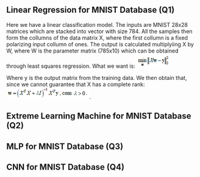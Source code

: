 ## Linear Regression for MNIST Database (Q1)
  Here we have a linear classification model. The inputs are MNIST 28x28 matrices which are stacked into vector with size 784. All the samples then form the collumns of the data matrix X, where the first collumn is a fixed polarizing input collumn of ones. The output is calculated multiplyiing X by W, where W is the parameter matrix (785x10) which can be obtained through least squares regression. What we want is: 
  ![](https://github.com/andre91998/EA072/blob/master/EFC1/min.PNG) 

Where y is the output matrix from the training data. We then obtain that, since we cannot guarantee that X has a complete rank: 
![](https://github.com/andre91998/EA072/blob/master/EFC1/W.PNG).


## Extreme Learning Machine for MNIST Database (Q2)

## MLP for MNIST Database (Q3)

## CNN for MNIST Database (Q4)
